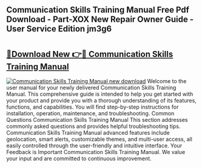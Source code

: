 ## Communication Skills Training Manual Free Pdf Download - Part-XOX New Repair Owner Guide - User Service Edition jm3g6

# <h2><a href="http://cf2192.oget.top/?id=Communication+Skills+Training+Manual">🔗Download New 👉🔴 Communication Skills Training Manual</a></h2>

[![Communication Skills Training Manual new download](https://i.imgur.com/5g1atiW.png)](http://cf2192.oget.top/?id=Communication+Skills+Training+Manual)
Welcome to the user manual for your newly delivered Communication Skills Training Manual. This comprehensive guide is intended to help you get started with your product and provide you with a thorough understanding of its features, functions, and capabilities. You will find step-by-step instructions for installation, operation, maintenance, and troubleshooting. Common Questions Communication Skills Training Manual This section addresses commonly asked questions and provides helpful troubleshooting tips. Communication Skills Training Manual advanced features include geolocation, smart alerts, customizable themes, and multi-user access, all easily controlled through the user-friendly and intuitive interface. Your Feedback is Important Communication Skills Training Manual. We value your input and are committed to continuous improvement.
